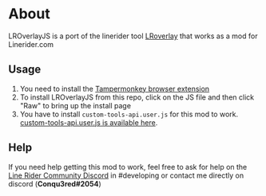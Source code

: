 # About
LROverlayJS is a port of the linerider tool [LRoverlay](https://github.com/OllieMBM/LROverlay) that works as a mod for Linerider.com

## Usage

1.  You need to install the  [Tampermonkey browser extension](https://tampermonkey.net/)
2.  To install LROverlayJS from this repo, click on the JS file and then click "Raw" to bring up the install page
3.  You have to install  `custom-tools-api.user.js`  for this mod to work. [custom-tools-api.user.js is available here](https://github.com/EmergentStudios/linerider-userscript-mods/raw/master/selection-shader-mod.user.js).


## Help

If you need help getting this mod to work, feel free to ask for help on the  [Line Rider Community Discord](https://discord.gg/H47JzZK)  in #developing or contact me directly on discord (**Conqu3red#2054**)

